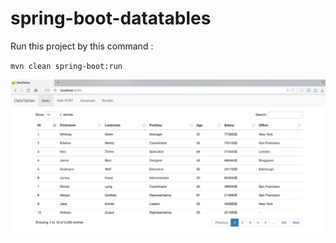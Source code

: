 # spring-boot-datatables

Run this project by this command :

`mvn clean spring-boot:run`

![Home Page](img/home.png "Home Page")
